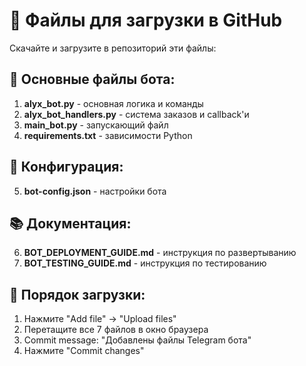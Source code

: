 # 📁 Файлы для загрузки в GitHub

Скачайте и загрузите в репозиторий эти файлы:

## 🤖 Основные файлы бота:
1. **alyx_bot.py** - основная логика и команды
2. **alyx_bot_handlers.py** - система заказов и callback'и  
3. **main_bot.py** - запускающий файл
4. **requirements.txt** - зависимости Python

## 📄 Конфигурация:
5. **bot-config.json** - настройки бота

## 📚 Документация:
6. **BOT_DEPLOYMENT_GUIDE.md** - инструкция по развертыванию
7. **BOT_TESTING_GUIDE.md** - инструкция по тестированию

## 🚀 Порядок загрузки:
1. Нажмите "Add file" → "Upload files"
2. Перетащите все 7 файлов в окно браузера
3. Commit message: "Добавлены файлы Telegram бота"
4. Нажмите "Commit changes"